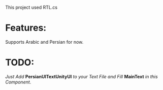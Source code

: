 This project used RTL.cs
# Features:
Supports Arabic and Persian for now.
# TODO:
_Just Add_ **PersianUITextUnityUI** _to your Text File and Fill_ **MainText** _in this Component_.

